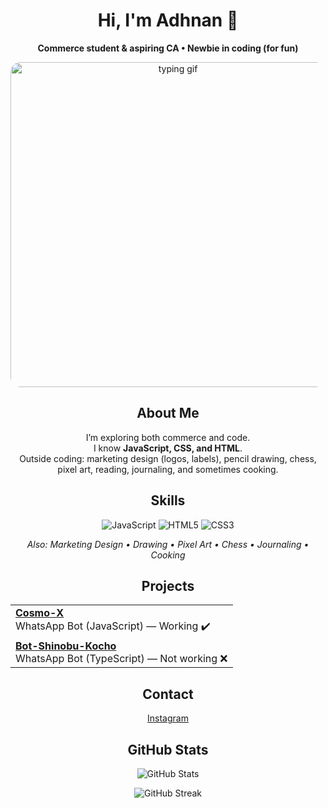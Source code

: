 <div align="center">

  <!-- Name & Tagline -->
  <h1>Hi, I'm Adhnan 👋</h1>
  <p><b>Commerce student & aspiring CA • Newbie in coding (for fun)</b></p>

  <!-- Center GIF (Giphy is reliable on GitHub) -->
  <img src="https://giphy.com/gifs/e0iEqahAyIRAqjMc6F"
       alt="typing gif" width="520" style="max-width:100%; border-radius:16px;" />

  <!-- About Me -->
  <h2>About Me</h2>
  <p>
    I’m exploring both commerce and code.<br/>
    I know <b>JavaScript, CSS, and HTML</b>.<br/>
    Outside coding: marketing design (logos, labels), pencil drawing, chess, pixel art, reading, journaling, and sometimes cooking.
  </p>

  <!-- Skills -->
  <h2>Skills</h2>
  <p>
    <img src="https://img.shields.io/badge/JavaScript-F7DF1E?style=for-the-badge&logo=javascript&logoColor=black" alt="JavaScript"/>
    <img src="https://img.shields.io/badge/HTML5-E34F26?style=for-the-badge&logo=html5&logoColor=white" alt="HTML5"/>
    <img src="https://img.shields.io/badge/CSS3-1572B6?style=for-the-badge&logo=css3&logoColor=white" alt="CSS3"/>
  </p>
  <p><i>Also: Marketing Design • Drawing • Pixel Art • Chess • Journaling • Cooking</i></p>

  <!-- Projects -->
  <h2>Projects</h2>
  <table>
    <tr>
      <td>
        <b><a href="https://github.com/adhnanexe/Cosmo-X">Cosmo-X</a></b><br/>
        WhatsApp Bot (JavaScript) — Working ✔️
      </td>
    </tr>
    <tr>
      <td>
        <b><a href="https://github.com/adhnanexe/Bot-Shinobu-Kocho">Bot-Shinobu-Kocho</a></b><br/>
        WhatsApp Bot (TypeScript) — Not working ❌
      </td>
    </tr>
  </table>

  <!-- Contact -->
  <h2>Contact</h2>
  <p>
    <a href="YOUR_INSTAGRAM_LINK_HERE">Instagram</a>
  </p>

  <!-- GitHub Stats (image-based; no JS) -->
  <h2>GitHub Stats</h2>
  <p>
    <img src="https://github-readme-stats.vercel.app/api?username=adhnanexe&show_icons=true&hide_border=true&count_private=true" alt="GitHub Stats" />
  </p>
  <p>
    <img src="https://streak-stats.demolab.com?user=adhnanexe&hide_border=true" alt="GitHub Streak" />
  </p>

</div>
